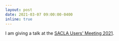```yaml
---
layout: post
date: 2021-03-07 09:00:00-0400
inline: true
---
```


I am giving a talk at the [SACLA  Users' Meeting 2021](http://xfel.riken.jp/usersmeeting2021/program.html).
